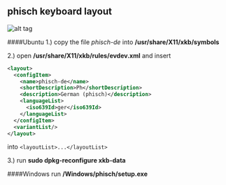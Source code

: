 ## phisch keyboard layout

![alt tag](https://raw.github.com/phischdev/phisch-keyboard-layouts/master/layout.png)

####Ubuntu
1.) copy the file _phisch-de_ into **/usr/share/X11/xkb/symbols**<p/>
2.) open **/usr/share/X11/xkb/rules/evdev.xml** and insert
  ```xml
  <layout>
    <configItem>
      <name>phisch-de</name>
      <shortDescription>Ph</shortDescription>
      <description>German (phisch)</description>
      <languageList>
        <iso639Id>ger</iso639Id>	
      </languageList>
    </configItem>
    <variantList/>
  </layout>
  ```
  into `<layoutList>...</layoutList>`<p/>
3.) run **sudo dpkg-reconfigure xkb-data**

####Windows
run **/Windows/phisch/setup.exe**
